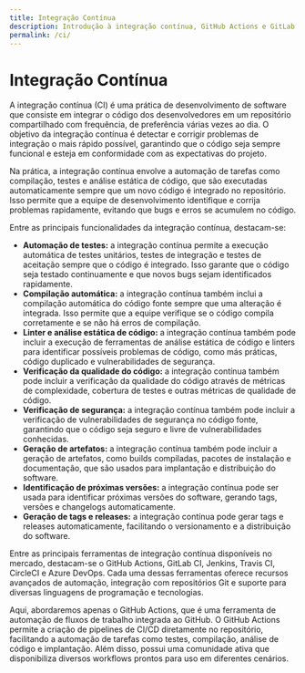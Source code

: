 ```yaml
---
title: Integração Contínua
description: Introdução à integração contínua, GitHub Actions e GitLab CI, automação de testes e builds.
permalink: /ci/
---
```


# Integração Contínua

A integração contínua (CI) é uma prática de desenvolvimento de software que consiste em integrar o código dos desenvolvedores em um repositório compartilhado com frequência, de preferência várias vezes ao dia. O objetivo da integração contínua é detectar e corrigir problemas de integração o mais rápido possível, garantindo que o código seja sempre funcional e esteja em conformidade com as expectativas do projeto.

Na prática, a integração contínua envolve a automação de tarefas como compilação, testes e análise estática de código, que são executadas automaticamente sempre que um novo código é integrado no repositório. Isso permite que a equipe de desenvolvimento identifique e corrija problemas rapidamente, evitando que bugs e erros se acumulem no código.

Entre as principais funcionalidades da integração contínua, destacam-se:

- **Automação de testes:** a integração contínua permite a execução automática de testes unitários, testes de integração e testes de aceitação sempre que o código é integrado. Isso garante que o código seja testado continuamente e que novos bugs sejam identificados rapidamente.
- **Compilação automática:** a integração contínua também inclui a compilação automática do código fonte sempre que uma alteração é integrada. Isso permite que a equipe verifique se o código compila corretamente e se não há erros de compilação.
- **Linter e análise estática de código:** a integração contínua também pode incluir a execução de ferramentas de análise estática de código e linters para identificar possíveis problemas de código, como más práticas, código duplicado e vulnerabilidades de segurança.
- **Verificação da qualidade do código:** a integração contínua também pode incluir a verificação da qualidade do código através de métricas de complexidade, cobertura de testes e outras métricas de qualidade de código.
- **Verificação de segurança:** a integração contínua também pode incluir a verificação de vulnerabilidades de segurança no código fonte, garantindo que o código seja seguro e livre de vulnerabilidades conhecidas.
- **Geração de artefatos:** a integração contínua também pode incluir a geração de artefatos, como builds compiladas, pacotes de instalação e documentação, que são usados para implantação e distribuição do software.
- **Identificação de próximas versões:** a integração contínua pode ser usada para identificar próximas versões do software, gerando tags, versões e changelogs automaticamente.
- **Geração de tags e releases:** a integração contínua pode gerar tags e releases automaticamente, facilitando o versionamento e a distribuição do software.

Entre as principais ferramentas de integração contínua disponíveis no mercado, destacam-se o GitHub Actions, GitLab CI, Jenkins, Travis CI, CircleCI e Azure DevOps. Cada uma dessas ferramentas oferece recursos avançados de automação, integração com repositórios Git e suporte para diversas linguagens de programação e tecnologias.

Aqui, abordaremos apenas o GitHub Actions, que é uma ferramenta de automação de fluxos de trabalho integrada ao GitHub. O GitHub Actions permite a criação de pipelines de CI/CD diretamente no repositório, facilitando a automação de tarefas como testes, compilação, análise de código e implantação. Além disso, possui uma comunidade ativa que disponibiliza diversos workflows prontos para uso em diferentes cenários.

